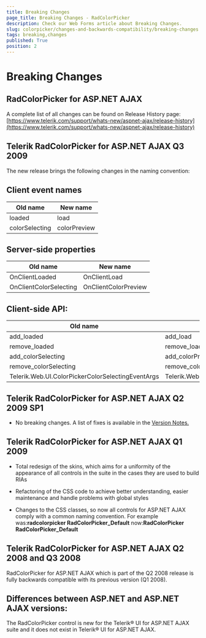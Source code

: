 ```yaml
---
title: Breaking Changes
page_title: Breaking Changes - RadColorPicker
description: Check our Web Forms article about Breaking Changes.
slug: colorpicker/changes-and-backwards-compatibility/breaking-changes
tags: breaking,changes
published: True
position: 2
---
```


# Breaking Changes



## RadColorPicker for ASP.NET AJAX

A complete list of all changes can be found on Release History page:[https://www.telerik.com/support/whats-new/aspnet-ajax/release-history](https://www.telerik.com/support/whats-new/aspnet-ajax/release-history)



## Telerik RadColorPicker for ASP.NET AJAX Q3 2009

The new release brings the following changes in the naming convention:

## Client event names






| Old name | New name |
| ------ | ------ |
|loaded|load|
|colorSelecting|colorPreview|



## Server-side properties






| Old name | New name |
| ------ | ------ |
|OnClientLoaded|OnClientLoad|
|OnClientColorSelecting|OnClientColorPreview|





## Client-side API:



| Old name | New name |
| ------ | ------ |
|add_loaded|add_load|
|remove_loaded|remove_load|
|add_colorSelecting|add_colorPreview|
|remove_colorSelecting|remove_colorPreview|
|Telerik.Web.UI.ColorPickerColorSelectingEventArgs|Telerik.Web.UI.ColorPickerColorPreviewEventArgs|





## Telerik RadColorPicker for ASP.NET AJAX Q2 2009 SP1

* No breaking changes. A list of fixes is available in the [Version Notes.](https://www.telerik.com/versionnotes.aspx?id=2082)

## Telerik RadColorPicker for ASP.NET AJAX Q1 2009

* Total redesign of the skins, which aims for a uniformity of the appearance of all controls in the suite in the cases they are used to build RIAs

* Refactoring of the CSS code to achieve better understanding, easier maintenance and handle problems with global styles

* Changes to the CSS classes, so now all controls for ASP.NET AJAX comply with a common naming convention. For example was:**radcolorpicker RadColorPicker_Default** now:**RadColorPicker RadColorPicker_Default**

## Telerik RadColorPicker for ASP.NET AJAX Q2 2008 and Q3 2008

RadColorPicker for ASP.NET AJAX which is part of the Q2 2008 release is fully backwards compatible with its previous version (Q1 2008).





## Differences between ASP.NET and ASP.NET AJAX versions:

The RadColorPicker control is new for the Telerik® UI for ASP.NET AJAX suite and it does not exist in Telerik® UI for ASP.NET AJAX.
